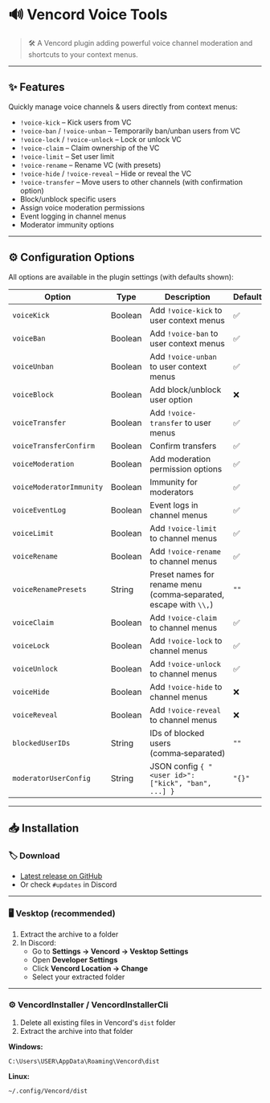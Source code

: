 # 🔊 Vencord Voice Tools

> 🛠️ A Vencord plugin adding powerful voice channel moderation and shortcuts to your context menus.

---

## ✨ Features

Quickly manage voice channels & users directly from context menus:

-   `!voice-kick` – Kick users from VC
-   `!voice-ban` / `!voice-unban` – Temporarily ban/unban users from VC
-   `!voice-lock` / `!voice-unlock` – Lock or unlock VC
-   `!voice-claim` – Claim ownership of the VC
-   `!voice-limit` – Set user limit
-   `!voice-rename` – Rename VC (with presets)
-   `!voice-hide` / `!voice-reveal` – Hide or reveal the VC
-   `!voice-transfer` – Move users to other channels (with confirmation option)
-   Block/unblock specific users
-   Assign voice moderation permissions
-   Event logging in channel menus
-   Moderator immunity options

---

## ⚙️ Configuration Options

All options are available in the plugin settings (with defaults shown):

| Option                   | Type    | Description                                                       | Default |
| ------------------------ | ------- | ----------------------------------------------------------------- | ------- |
| `voiceKick`              | Boolean | Add `!voice-kick` to user context menus                           | ✅      |
| `voiceBan`               | Boolean | Add `!voice-ban` to user context menus                            | ✅      |
| `voiceUnban`             | Boolean | Add `!voice-unban` to user context menus                          | ✅      |
| `voiceBlock`             | Boolean | Add block/unblock user option                                     | ❌      |
| `voiceTransfer`          | Boolean | Add `!voice-transfer` to user menus                               | ✅      |
| `voiceTransferConfirm`   | Boolean | Confirm transfers                                                 | ✅      |
| `voiceModeration`        | Boolean | Add moderation permission options                                 | ✅      |
| `voiceModeratorImmunity` | Boolean | Immunity for moderators                                           | ✅      |
| `voiceEventLog`          | Boolean | Event logs in channel menus                                       | ✅      |
| `voiceLimit`             | Boolean | Add `!voice-limit` to channel menus                               | ✅      |
| `voiceRename`            | Boolean | Add `!voice-rename` to channel menus                              | ✅      |
| `voiceRenamePresets`     | String  | Preset names for rename menu (comma‑separated, escape with `\\,`) | `""`    |
| `voiceClaim`             | Boolean | Add `!voice-claim` to channel menus                               | ✅      |
| `voiceLock`              | Boolean | Add `!voice-lock` to channel menus                                | ✅      |
| `voiceUnlock`            | Boolean | Add `!voice-unlock` to channel menus                              | ✅      |
| `voiceHide`              | Boolean | Add `!voice-hide` to channel menus                                | ❌      |
| `voiceReveal`            | Boolean | Add `!voice-reveal` to channel menus                              | ❌      |
| `blockedUserIDs`         | String  | IDs of blocked users (comma‑separated)                            | `""`    |
| `moderatorUserConfig`    | String  | JSON config `{ "<user id>": ["kick", "ban", ...] }`               | `"{}"`  |

---

## 📥 Installation

### 🏷 Download

-   [Latest release on GitHub](https://github.com/aequabit/Vencord/releases)
-   Or check `#updates` in Discord

---

### 🖥 Vesktop (recommended)

1. Extract the archive to a folder
2. In Discord:
    - Go to **Settings → Vencord → Vesktop Settings**
    - Open **Developer Settings**
    - Click **Vencord Location → Change**
    - Select your extracted folder

---

### ⚙️ VencordInstaller / VencordInstallerCli

1. Delete all existing files in Vencord's `dist` folder
2. Extract the archive into that folder

**Windows:**

```text
C:\Users\USER\AppData\Roaming\Vencord\dist
```

**Linux:**

```text
~/.config/Vencord/dist
```
